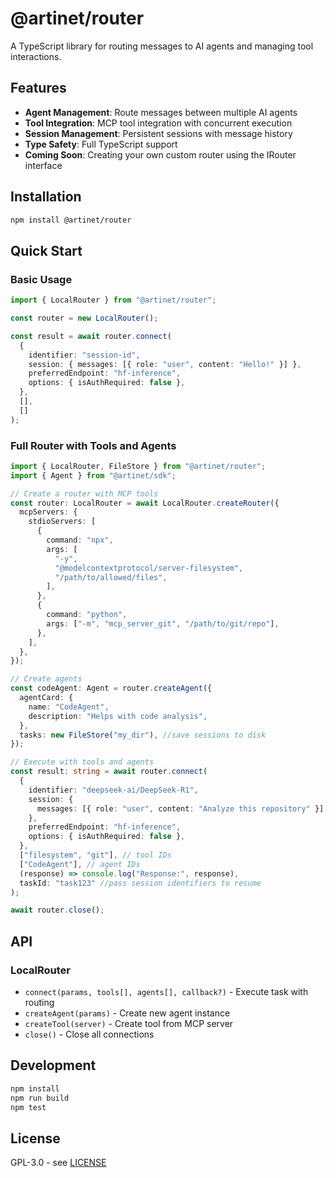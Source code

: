 # @artinet/router

A TypeScript library for routing messages to AI agents and managing tool interactions.

## Features

- **Agent Management**: Route messages between multiple AI agents
- **Tool Integration**: MCP tool integration with concurrent execution
- **Session Management**: Persistent sessions with message history
- **Type Safety**: Full TypeScript support
- **Coming Soon**: Creating your own custom router using the IRouter interface

## Installation

```bash
npm install @artinet/router
```

## Quick Start

### Basic Usage

```typescript
import { LocalRouter } from "@artinet/router";

const router = new LocalRouter();

const result = await router.connect(
  {
    identifier: "session-id",
    session: { messages: [{ role: "user", content: "Hello!" }] },
    preferredEndpoint: "hf-inference",
    options: { isAuthRequired: false },
  },
  [],
  []
);
```

### Full Router with Tools and Agents

```typescript
import { LocalRouter, FileStore } from "@artinet/router";
import { Agent } from "@artinet/sdk";

// Create a router with MCP tools
const router: LocalRouter = await LocalRouter.createRouter({
  mcpServers: {
    stdioServers: [
      {
        command: "npx",
        args: [
          "-y",
          "@modelcontextprotocol/server-filesystem",
          "/path/to/allowed/files",
        ],
      },
      {
        command: "python",
        args: ["-m", "mcp_server_git", "/path/to/git/repo"],
      },
    ],
  },
});

// Create agents
const codeAgent: Agent = router.createAgent({
  agentCard: {
    name: "CodeAgent",
    description: "Helps with code analysis",
  },
  tasks: new FileStore("my_dir"), //save sessions to disk
});

// Execute with tools and agents
const result: string = await router.connect(
  {
    identifier: "deepseek-ai/DeepSeek-R1",
    session: {
      messages: [{ role: "user", content: "Analyze this repository" }],
    },
    preferredEndpoint: "hf-inference",
    options: { isAuthRequired: false },
  },
  ["filesystem", "git"], // tool IDs
  ["CodeAgent"], // agent IDs
  (response) => console.log("Response:", response),
  taskId: "task123" //pass session identifiers to resume
);

await router.close();
```

## API

### LocalRouter

- `connect(params, tools[], agents[], callback?)` - Execute task with routing
- `createAgent(params)` - Create new agent instance
- `createTool(server)` - Create tool from MCP server
- `close()` - Close all connections

## Development

```bash
npm install
npm run build
npm test
```

## License

GPL-3.0 - see [LICENSE](LICENSE)
